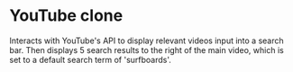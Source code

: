 # YouTube clone

Interacts with YouTube's API to display relevant videos input into a search bar. Then displays 5 search results to the right of the 
main video, which is set to a default search term of 'surfboards'.
